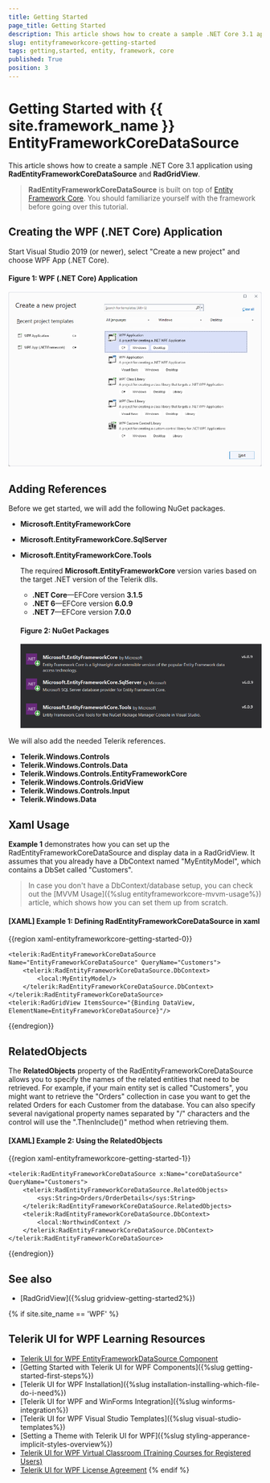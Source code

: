 ```yaml
---
title: Getting Started
page_title: Getting Started
description: This article shows how to create a sample .NET Core 3.1 application using RadEntityFrameworkCoreDataSource and RadGridView.
slug: entityframeworkcore-getting-started
tags: getting,started, entity, framework, core
published: True
position: 3
---
```


# Getting Started with {{ site.framework_name }} EntityFrameworkCoreDataSource

This article shows how to create a sample .NET Core 3.1 application using __RadEntityFrameworkCoreDataSource__ and __RadGridView__.

> __RadEntityFrameworkCoreDataSource__ is built on top of [Entity Framework Core](https://docs.microsoft.com/en-us/ef/core/). You should familiarize yourself with the framework before going over this tutorial.

## Creating the WPF (.NET Core) Application

Start Visual Studio 2019 (or newer), select "Create a new project" and choose WPF App (.NET Core).

#### __Figure 1: WPF (.NET Core) Application__
![{{ site.framework_name }} (.NET Core) Application](images/entityframeworkcoredatasource-create-new-project.png)

## Adding References

Before we get started, we will add the following NuGet packages.

* __Microsoft.EntityFrameworkCore__
* __Microsoft.EntityFrameworkCore.SqlServer__
* __Microsoft.EntityFrameworkCore.Tools__

	The required __Microsoft.EntityFrameworkCore__ version varies based on the target .NET version of the Telerik dlls.
	
	* __.NET Core__&mdash;EFCore version __3.1.5__
	* __.NET 6__&mdash;EFCore version __6.0.9__
	* __.NET 7__&mdash;EFCore version __7.0.0__
	
	#### __Figure 2: NuGet Packages__
	![NuGet Packages](images/entityframeworkcoredatasource-nugets.png)
	
We will also add the needed Telerik references.

* __Telerik.Windows.Controls__
* __Telerik.Windows.Controls.Data__
* __Telerik.Windows.Controls.EntityFrameworkCore__
* __Telerik.Windows.Controls.GridView__
* __Telerik.Windows.Controls.Input__
* __Telerik.Windows.Data__

## Xaml Usage

__Example 1__ demonstrates how you can set up the RadEntityFrameworkCoreDataSource and display data in a RadGridView. It assumes that you already have a DbContext named "MyEntityModel", which contains a DbSet called "Customers". 

> In case you don't have a DbContext/database setup, you can check out the [MVVM Usage]({%slug entityframeworkcore-mvvm-usage%}) article, which shows how you can set them up from scratch.

#### __[XAML] Example 1: Defining RadEntityFrameworkCoreDataSource in xaml__
{{region xaml-entityframeworkcore-getting-started-0}}

    <telerik:RadEntityFrameworkCoreDataSource Name="EntityFrameworkCoreDataSource" QueryName="Customers"> 
        <telerik:RadEntityFrameworkCoreDataSource.DbContext> 
            <local:MyEntityModel/> 
        </telerik:RadEntityFrameworkCoreDataSource.DbContext> 
    </telerik:RadEntityFrameworkCoreDataSource> 
    <telerik:RadGridView ItemsSource="{Binding DataView, ElementName=EntityFrameworkCoreDataSource}"/>
{{endregion}}

## RelatedObjects

The __RelatedObjects__ property of the RadEntityFrameworkCoreDataSource allows you to specify the names of the related entities that need to be retrieved. For example, if your main entity set is called "Customers", you might want to retrieve the "Orders"  collection in case you want to get the related Orders for each Customer from the database. You can also specify several navigational property names separated by "/" characters and the control will use the ".ThenInclude()" method when retrieving them. 

#### __[XAML] Example 2: Using the RelatedObjects__
{{region xaml-entityframeworkcore-getting-started-1}}

    <telerik:RadEntityFrameworkCoreDataSource x:Name="coreDataSource" QueryName="Customers">
        <telerik:RadEntityFrameworkCoreDataSource.RelatedObjects>
            <sys:String>Orders/OrderDetails</sys:String>
        </telerik:RadEntityFrameworkCoreDataSource.RelatedObjects>
        <telerik:RadEntityFrameworkCoreDataSource.DbContext>
            <local:NorthwindContext />
        </telerik:RadEntityFrameworkCoreDataSource.DbContext>
    </telerik:RadEntityFrameworkCoreDataSource>
{{endregion}}

## See also

* [RadGridView]({%slug gridview-getting-started2%})

{% if site.site_name == 'WPF' %}
## Telerik UI for WPF Learning Resources

* [Telerik UI for WPF EntityFrameworkDataSource Component](https://www.telerik.com/products/wpf/entity-framework-data-source.aspx)
* [Getting Started with Telerik UI for WPF Components]({%slug getting-started-first-steps%})
* [Telerik UI for WPF Installation]({%slug installation-installing-which-file-do-i-need%})
* [Telerik UI for WPF and WinForms Integration]({%slug winforms-integration%})
* [Telerik UI for WPF Visual Studio Templates]({%slug visual-studio-templates%})
* [Setting a Theme with Telerik UI for WPF]({%slug styling-apperance-implicit-styles-overview%})
* [Telerik UI for WPF Virtual Classroom (Training Courses for Registered Users)](https://learn.telerik.com/learn/course/external/view/elearning/16/telerik-ui-for-wpf) 
* [Telerik UI for WPF License Agreement](https://www.telerik.com/purchase/license-agreement/wpf-dlw-s)
{% endif %}

